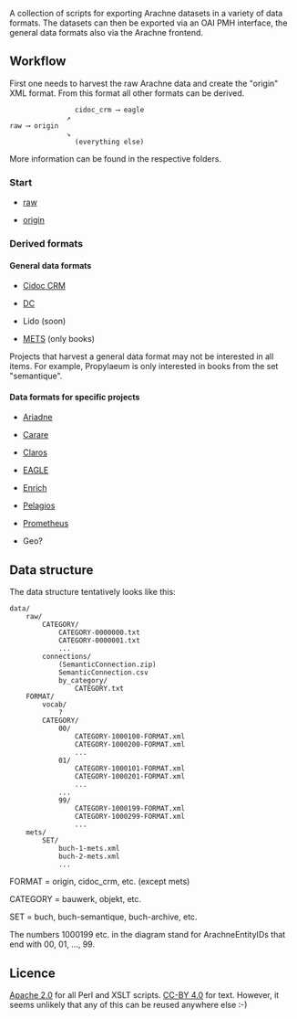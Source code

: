 A collection of scripts for exporting Arachne datasets in a variety of data formats. The datasets can then be exported via an OAI PMH interface, the general data formats also via the Arachne frontend. 

## Workflow

First one needs to harvest the raw Arachne data and create the "origin" XML format. From this format all other formats can be derived. 

```
                cidoc_crm ⟶ eagle
              ↗︎
raw ⟶ origin
              ↘︎
                (everything else)
```

More information can be found in the respective folders.


### Start

* [raw](raw/raw.md)

* [origin](origin/origin.md)

### Derived formats

#### General data formats

* [Cidoc CRM](cidoc_crm/README_cidoc_crm.md)

* [DC](dc/README_dc.md)

* Lido (soon)

* [METS](mets/README_mets.md) (only books)

Projects that harvest a general data format may not be interested in all items. For example, Propylaeum is only interested in books from the set "semantique". 

#### Data formats for specific projects

* [Ariadne](ariadne/README_ariadne.md)

* [Carare](carare/README_carare.md)

* [Claros](claros/README_claros.md)

* [EAGLE](eagle/README_eagle.md)

* [Enrich](enrich/README_enrich.md)

* [Pelagios](pelagios/README_pelagios.md)

* [Prometheus](prometheus/README_prometheus.md)

* Geo?


## Data structure

The data structure tentatively looks like this:

```
data/
	raw/
		CATEGORY/
			CATEGORY-0000000.txt
			CATEGORY-0000001.txt
			...
		connections/
			(SemanticConnection.zip)
			SemanticConnection.csv
			by_category/
				CATEGORY.txt
	FORMAT/
		vocab/
			?
		CATEGORY/
			00/
				CATEGORY-1000100-FORMAT.xml
				CATEGORY-1000200-FORMAT.xml
				...
			01/
				CATEGORY-1000101-FORMAT.xml
				CATEGORY-1000201-FORMAT.xml
				...
			...
			99/
				CATEGORY-1000199-FORMAT.xml
				CATEGORY-1000299-FORMAT.xml
				...
	mets/
		SET/
			buch-1-mets.xml
			buch-2-mets.xml
			...
```

FORMAT = origin, cidoc_crm, etc. (except mets)

CATEGORY = bauwerk, objekt, etc.

SET = buch, buch-semantique, buch-archive, etc.

The numbers 1000199 etc. in the diagram stand for ArachneEntityIDs that end with 00, 01, ..., 99.


## Licence

[Apache 2.0](http://www.apache.org/licenses/LICENSE-2.0) for all Perl and XSLT scripts. [CC-BY 4.0](http://creativecommons.org/licenses/by/4.0/) for text. However, it seems unlikely that any of this can be reused anywhere else  :-)
